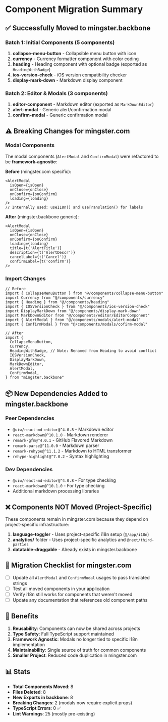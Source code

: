 # Component Migration Summary

## ✅ Successfully Moved to mingster.backbone

### Batch 1: Initial Components (5 components)
1. **collapse-menu-button** - Collapsible menu button with icon
2. **currency** - Currency formatter component with color coding
3. **heading** - Heading component with optional badge (exported as `HeadingWithBadge`)
4. **ios-version-check** - iOS version compatibility checker
5. **display-mark-down** - Markdown display component

### Batch 2: Editor & Modals (3 components)
1. **editor-component** - Markdown editor (exported as `MarkDownEditor`)
2. **alert-modal** - Generic alert/confirmation modal
3. **confirm-modal** - Generic confirmation modal

## ⚠️ Breaking Changes for mingster.com

### Modal Components
The modal components (`AlertModal` and `ConfirmModal`) were refactored to be **framework-agnostic**:

**Before** (mingster.com specific):
```tsx
<AlertModal 
  isOpen={isOpen}
  onClose={onClose}
  onConfirm={onConfirm}
  loading={loading}
/>
// Internally used: useI18n() and useTranslation() for labels
```

**After** (mingster.backbone generic):
```tsx
<AlertModal
  isOpen={isOpen}
  onClose={onClose}
  onConfirm={onConfirm}
  loading={loading}
  title={t('AlertTitle')}
  description={t('AlertDescr')}
  cancelLabel={t('Cancel')}
  confirmLabel={t('confirm')}
/>
```

### Import Changes
```tsx
// Before
import { CollapseMenuButton } from "@/components/collapse-menu-button"
import Currency from "@/components/currency"
import { Heading } from "@/components/heading"
import { IOSVersionCheck } from "@/components/ios-version-check"
import DisplayMarkDown from "@/components/display-mark-down"
import MarkDownEditor from "@/components/editor/EditorComponent"
import { AlertModal } from "@/components/modals/alert-modal"
import { ConfirmModal } from "@/components/modals/cofirm-modal"

// After
import {
  CollapseMenuButton,
  Currency,
  HeadingWithBadge, // Note: Renamed from Heading to avoid conflict
  IOSVersionCheck,
  DisplayMarkDown,
  MarkDownEditor,
  AlertModal,
  ConfirmModal,
} from "mingster.backbone"
```

## 📦 New Dependencies Added to mingster.backbone

### Peer Dependencies
- `@uiw/react-md-editor@^4.0.8` - Markdown editor
- `react-markdown@^10.1.0` - Markdown renderer
- `remark-gfm@^4.0.1` - GitHub Flavored Markdown
- `remark-parse@^11.0.0` - Markdown parser
- `remark-rehype@^11.1.2` - Markdown to HTML transformer
- `rehype-highlight@^7.0.2` - Syntax highlighting

### Dev Dependencies
- `@uiw/react-md-editor@^4.0.8` - For type checking
- `react-markdown@^10.1.0` - For type checking
- Additional markdown processing libraries

## ❌ Components NOT Moved (Project-Specific)

These components remain in mingster.com because they depend on project-specific infrastructure:

1. **language-toggler** - Uses project-specific i18n setup (`@/app/i18n`)
2. **analytics/** folder - Uses project-specific analytics and `@next/third-parties`
3. **datatable-draggable** - Already exists in mingster.backbone

## 📝 Migration Checklist for mingster.com

- [ ] Update all `AlertModal` and `ConfirmModal` usages to pass translated strings
- [ ] Test all moved components in your application
- [ ] Verify i18n still works for components that weren't moved
- [ ] Update any documentation that references old component paths

## 🎯 Benefits

1. **Reusability**: Components can now be shared across projects
2. **Type Safety**: Full TypeScript support maintained
3. **Framework Agnostic**: Modals no longer tied to specific i18n implementation
4. **Maintainability**: Single source of truth for common components
5. **Smaller Project**: Reduced code duplication in mingster.com

## 📊 Stats

- **Total Components Moved**: 8
- **Files Deleted**: 8
- **New Exports in backbone**: 8
- **Breaking Changes**: 2 (modals now require explicit props)
- **TypeScript Errors**: 0 ✅
- **Lint Warnings**: 25 (mostly pre-existing)

